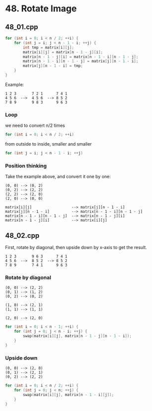# 48. Rotate Image

## 48_01.cpp
```cpp
for (int i = 0; i < n / 2; ++i) {
    for (int j = i; j < n - 1 - i; ++j) {
        int tmp = matrix[i][j];
        matrix[i][j] = matrix[n - 1 - j][i];
        matrix[n - 1 - j][i] = matrix[n - 1 - i][n - 1 - j];
        matrix[n - 1 - i][n - 1 - j] = matrix[j][n - 1 - i];
        matrix[j][n - 1 - i] = tmp;
    }
}
```

Example:
```
1 2 3       7 2 1      7 4 1
4 5 6  -->  4 5 6  --> 8 5 2
7 8 9       9 8 3      9 6 3
```

### Loop

we need to convert n/2 times
```cpp
for (int i = 0; i < n / 2; ++i)
```

from outside to inside, smaller and smaller
```cpp
for (int j = i; j < n - 1 - i; ++j)
```

### Position thinking
Take the example above, and convert it one by one:
```
(0, 0) --> (0, 2)
(0, 2) --> (2, 2)
(2, 2) --> (2, 0)
(2, 0) --> (0, 0)

matrix[i][j]                  --> matrix[j][n - 1 - i]
matrix[j][n - 1 - i]          --> matrix[n - 1 - i][n - 1 - j]
matrix[n - 1 - i][n - 1 - j]  --> matrix[n - 1 - j][i]
matrix[n - 1 - j][i]          --> matrix[i][j]
```

## 48_02.cpp
First, rotate by diagonal, then upside down by x-axis to get the result.

```
1 2 3       9 6 3      7 4 1
4 5 6  -->  8 5 2  --> 8 5 2
7 8 9       7 4 1      9 6 3
```

### Rotate by diagonal
```
(0, 0) --> (2, 2)
(0, 1) --> (1, 2)
(0, 2) --> (0, 2)

(1, 0) --> (2, 1)
(1, 1) --> (1, 1)

(2, 0) --> (2, 0)
```

```cpp
for (int i = 0; i < n - 1; ++i) {
    for (int j = 0; j < n - i; ++j) {
        swap(matrix[i][j], matrix[n - 1 - j][n - 1 - i]);
    }
}
```

### Upside down
```
(0, 0) --> (2, 0)
(0, 1) --> (2, 1)
(0, 2) --> (2, 2)
```

```cpp
for (int i = 0; i < n / 2; ++i) {
    for (int j = 0; j < n; ++j) {
        swap(matrix[i][j], matrix[n - 1 - i][j]);
    }
}
```

